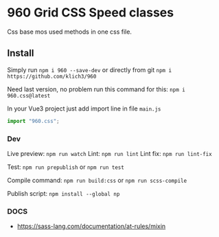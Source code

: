 # 960 Grid CSS Speed classes

Css base mos used methods in one css file.

## Install

Simply run `npm i 960 --save-dev` or directly from git `npm i https://github.com/klich3/960`

Need last version, no problem run this command for this: `npm i 960.css@latest`

In your Vue3 project just add import line in file `main.js` 

```javascript
import "960.css";
```

### Dev

Live preview: `npm run watch`
Lint: `npm run lint`
Lint fix: `npm run lint-fix`

Test:  `npm run prepublish` or `npm run test`

Compile command: `npm run build:css` or `npm run scss-compile`

Publish script: `npm install --global np`

### DOCS

* https://sass-lang.com/documentation/at-rules/mixin
